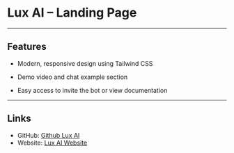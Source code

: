 # Lux AI – Landing Page

---

## Features

- Modern, responsive design using Tailwind CSS

- Demo video and chat example section

- Easy access to invite the bot or view documentation

---

## Links

- GitHub: [Github Lux AI](https://github.com/Ikhsaaan334/lux-ai-discord-bot)
- Website: [Lux AI Website](https://luxai-web.vercel.app/)
